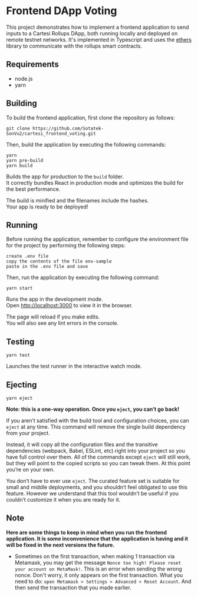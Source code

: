 # Frontend DApp Voting

This project demonstrates how to implement a frontend application to send inputs to a Cartesi Rollups DApp, both running locally and deployed on remote testnet networks.
It's implemented in Typescript and uses the [ethers](https://docs.ethers.io/v5/) library to communicate with the rollups smart contracts.

## Requirements

- node.js
- yarn

## Building

To build the frontend application, first clone the repository as follows:

```shell
git clone https://github.com/Sotatek-SonVu2/cartesi_frontend_voting.git
```

Then, build the application by executing the following commands:

```shell
yarn
yarn pre-build
yarn build
```

Builds the app for production to the `build` folder.\
It correctly bundles React in production mode and optimizes the build for the best performance.

The build is minified and the filenames include the hashes.\
Your app is ready to be deployed!

## Running
Before running the application, remember to configure the environment file for the project by performing the following steps:

```shell
create .env file
copy the contents of the file env-sample
paste in the .env file and save
```

Then, run the application by executing the following command:

```shell
yarn start
```

Runs the app in the development mode.\
Open [http://localhost:3000](http://localhost:3000) to view it in the browser.

The page will reload if you make edits.\
You will also see any lint errors in the console.

## Testing

```shell
yarn test
```

Launches the test runner in the interactive watch mode.

## Ejecting

```shell
yarn eject
```

**Note: this is a one-way operation. Once you `eject`, you can’t go back!**

If you aren’t satisfied with the build tool and configuration choices, you can `eject` at any time. This command will remove the single build dependency from your project.

Instead, it will copy all the configuration files and the transitive dependencies (webpack, Babel, ESLint, etc) right into your project so you have full control over them. All of the commands except `eject` will still work, but they will point to the copied scripts so you can tweak them. At this point you’re on your own.

You don’t have to ever use `eject`. The curated feature set is suitable for small and middle deployments, and you shouldn’t feel obligated to use this feature. However we understand that this tool wouldn’t be useful if you couldn’t customize it when you are ready for it.

## Note
**Here are some things to keep in mind when you run the frontend application. It is some inconvenience that the application is having and it will be fixed in the next versions the future.**
- Sometimes on the first transaction, when making 1 transaction via Metamask, you may get the message `Nonce too high! Please reset your account on MetaMask!`. This is an error when sending the wrong nonce. Don't worry, it only appears on the first transaction. What you need to do: `open Metamask > Settings > Advanced > Reset Account`. And then send the transaction that you made earlier.


